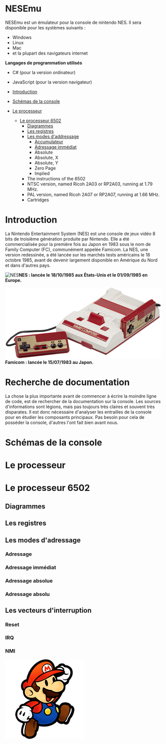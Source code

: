 # NESEmu

NESEmu est un émulateur pour la console de nintendo NES. Il sera disponible pour les systèmes suivants :

- Windows
- Linux
- Mac
- et la plupart des navigateurs internet

**Langages de programmation utilisés**

- C# (pour la version ordinateur)
- JavaScript (pour la version navigateur)

- [Introduction](#introduction)
- [Schémas de la console](#schémas-de-la-console)
- [Le processeur](#le-processeur)
  - [Le processeur 6502](#le-processeur-6502)
    - [Diagrammes](#diagrammes)
    - [Les registres](#les-registres)
    - [Les modes d'addressage](#les-modes-dadressage)
      - [Accumulateur](#)
      - [Adressage immédiat](#adressage-immédiat)
      - Absolute
      - Absolute, X
      - Absolute, Y
      - Zero Page
      - Implied
    - The instructions of the 6502
    - NTSC version, named Ricoh 2A03 or RP2A03, running at 1.79 MHz.
    - PAL version, named Ricoh 2A07 or RP2A07, running at 1.66 MHz.
    - Cartridges

# Introduction

La Nintendo Entertainment System (NES) est une console de jeux vidéo 8 bits de troisième génération produite par Nintendo. Elle a été commercialisée pour la première fois au Japon en 1983 sous le nom de Family Computer (FC), communément appelée Famicom. La NES, une version redessinée, a été lancée sur les marchés tests américains le 18 octobre 1985, avant de devenir largement disponible en Amérique du Nord et dans d'autres pays.

![NES](https://github.com/devnadj/NesEmu/blob/main/img/NES-Console-Set.png?raw=true)**NES : lancée le 18/10/1985 aux États-Unis et le 01/09/1985 en Europe.**

![Famicom](https://github.com/devnadj/NesEmu/blob/main/img/Famicon.png?raw=true)**Famicom : lancée le 15/07/1983 au Japon.**

# Recherche de documentation

La chose la plus importante avant de commencer à écrire la moindre ligne de code, est de rechercher de la documentation sur la console. Les sources d'informations sont légions, mais pas toujours très claires et souvent très disparates. Il est donc nécessaire d'analyser les entrailles de la console pour en étudier les composants principaux. Pas besoin pour cela de posséder la console, d'autres l'ont fait bien avant nous.

# Schémas de la console

# Le processeur

# Le processeur 6502

## Diagrammes

## Les registres

## Les modes d'adressage

### Adressage

### Adressage immédiat

### Adressage absolue

### Adressage absolu

## Les vecteurs d'interruption

### Reset

### IRQ

### NMI

![image](https://github.com/devnadj/NesEmu/blob/main/img/mario.png)
